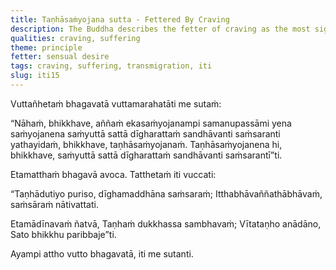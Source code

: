 ```yaml
---
title: Taṇhāsaṁyojana sutta - Fettered By Craving
description: The Buddha describes the fetter of craving as the most significant bond, bound by which, beings continue wandering on in cyclic existence.
qualities: craving, suffering
theme: principle
fetter: sensual desire
tags: craving, suffering, transmigration, iti
slug: iti15
---
```


Vuttañhetaṁ bhagavatā vuttamarahatāti me sutaṁ:

“Nāhaṁ, bhikkhave, aññaṁ ekasaṁyojanampi samanupassāmi yena saṁyojanena saṁyuttā sattā dīgharattaṁ sandhāvanti saṁsaranti yathayidaṁ, bhikkhave, taṇhāsaṁyojanaṁ. Taṇhāsaṁyojanena hi, bhikkhave, saṁyuttā sattā dīgharattaṁ sandhāvanti saṁsarantī”ti.

Etamatthaṁ bhagavā avoca. Tatthetaṁ iti vuccati:

“Taṇhādutiyo puriso,
dīghamaddhāna saṁsaraṁ;
Itthabhāvaññathābhāvaṁ,
saṁsāraṁ nātivattati.

Etamādīnavaṁ ñatvā,
Taṇhaṁ dukkhassa sambhavaṁ;
Vītataṇho anādāno,
Sato bhikkhu paribbaje”ti.

Ayampi attho vutto bhagavatā, iti me sutanti.

